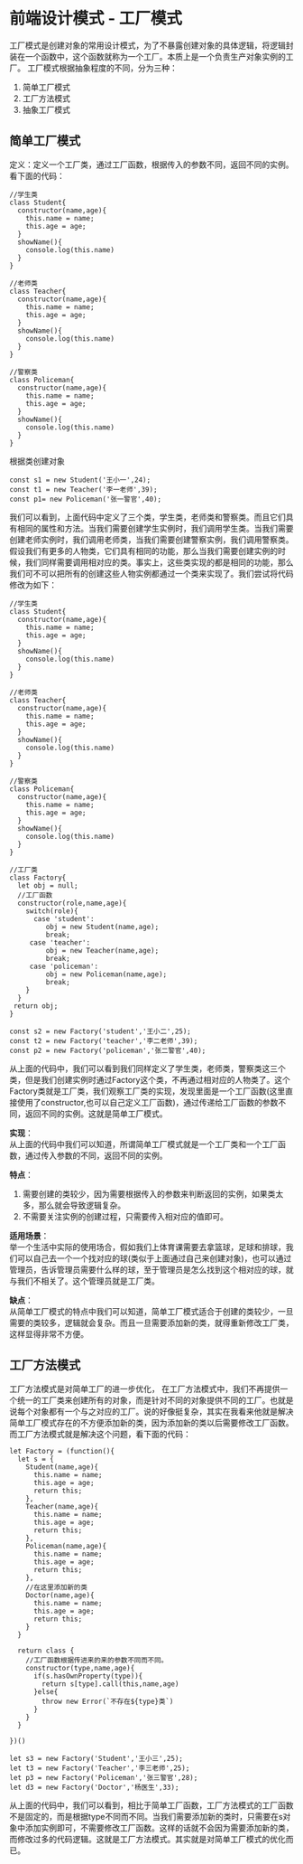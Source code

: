 # 前端设计模式 - 工厂模式

工厂模式是创建对象的常用设计模式，为了不暴露创建对象的具体逻辑，将逻辑封装在一个函数中，这个函数就称为一个工厂。本质上是一个负责生产对象实例的工厂。
工厂模式根据抽象程度的不同，分为三种：

1. 简单工厂模式
2. 工厂方法模式
3. 抽象工厂模式

## 简单工厂模式
定义：定义一个工厂类，通过工厂函数，根据传入的参数不同，返回不同的实例。看下面的代码：
```
//学生类
class Student{
  constructor(name,age){
    this.name = name;
    this.age = age;
  }
  showName(){
    console.log(this.name)
  }
}

//老师类
class Teacher{
  constructor(name,age){
    this.name = name;
    this.age = age;
  }
  showName(){
    console.log(this.name)
  }
}

//警察类
class Policeman{
  constructor(name,age){
    this.name = name;
    this.age = age;
  }
  showName(){
    console.log(this.name)
  }
}
```
根据类创建对象
```
const s1 = new Student('王小一',24);
const t1 = new Teacher('李一老师',39);
const p1= new Policeman('张一警官',40);
```
我们可以看到，上面代码中定义了三个类，学生类，老师类和警察类。而且它们具有相同的属性和方法。当我们需要创建学生实例时，我们调用学生类。当我们需要创建老师实例时，我们调用老师类，当我们需要创建警察实例，我们调用警察类。假设我们有更多的人物类，它们具有相同的功能，那么当我们需要创建实例的时候，我们同样需要调用相对应的类。事实上，这些类实现的都是相同的功能，那么我们可不可以把所有的创建这些人物实例都通过一个类来实现了。我们尝试将代码修改为如下：
```
//学生类
class Student{
  constructor(name,age){
    this.name = name;
    this.age = age;
  }
  showName(){
    console.log(this.name)
  }
}

//老师类
class Teacher{
  constructor(name,age){
    this.name = name;
    this.age = age;
  }
  showName(){
    console.log(this.name)
  }
}

//警察类
class Policeman{
  constructor(name,age){
    this.name = name;
    this.age = age;
  }
  showName(){
    console.log(this.name)
  }
}

//工厂类
class Factory{
  let obj = null;
  //工厂函数
  constructor(role,name,age){
    switch(role){
      case 'student':
         obj = new Student(name,age);
         break;
     case 'teacher':
         obj = new Teacher(name,age);
         break;
     case 'policeman':
         obj = new Policeman(name,age);
         break;
    }
  }
 return obj;
}

const s2 = new Factory('student','王小二',25);
const t2 = new Factory('teacher','李二老师',39);
const p2 = new Factory('policeman','张二警官',40);
```
从上面的代码中，我们可以看到我们同样定义了学生类，老师类，警察类这三个类，但是我们创建实例时通过Factory这个类，不再通过相对应的人物类了。这个Factory类就是工厂类，我们观察工厂类的实现，发现里面是一个工厂函数(这里直接使用了constructor,也可以自己定义工厂函数)，通过传递给工厂函数的参数不同，返回不同的实例。这就是简单工厂模式。

**实现**：  
从上面的代码中我们可以知道，所谓简单工厂模式就是一个工厂类和一个工厂函数，通过传入参数的不同，返回不同的实例。  

**特点**：  
1. 需要创建的类较少，因为需要根据传入的参数来判断返回的实例，如果类太多，那么就会导致逻辑复杂。
2. 不需要关注实例的创建过程，只需要传入相对应的值即可。

**适用场景**：  
举一个生活中实际的使用场合，假如我们上体育课需要去拿篮球，足球和排球，我们可以自己去一个一个找对应的球(类似于上面通过自己来创建对象)，也可以通过管理员，告诉管理员需要什么样的球，至于管理员是怎么找到这个相对应的球，就与我们不相关了。这个管理员就是工厂类。 

**缺点**：  
从简单工厂模式的特点中我们可以知道，简单工厂模式适合于创建的类较少，一旦需要的类较多，逻辑就会复杂。而且一旦需要添加新的类，就得重新修改工厂类，这样显得非常不方便。

## 工厂方法模式
工厂方法模式是对简单工厂的进一步优化， 在工厂方法模式中，我们不再提供一个统一的工厂类来创建所有的对象，而是针对不同的对象提供不同的工厂。也就是说每个对象都有一个与之对应的工厂。说的好像挺复杂，其实在我看来他就是解决简单工厂模式存在的不方便添加新的类，因为添加新的类以后需要修改工厂函数。而工厂方法模式就是解决这个问题，看下面的代码：
```
let Factory = (function(){
  let s = {
    Student(name,age){
      this.name = name;
      this.age = age;
      return this;
    },
    Teacher(name,age){
      this.name = name;
      this.age = age;
      return this;
    },
    Policeman(name,age){
      this.name = name;
      this.age = age;
      return this;
    },
    //在这里添加新的类
    Doctor(name,age){
      this.name = name;
      this.age = age;
      return this;
    }
  }

  return class {
    //工厂函数根据传进来的来的参数不同而不同。
    constructor(type,name,age){
      if(s.hasOwnProperty(type)){
        return s[type].call(this,name,age)
      }else{
        throw new Error(`不存在${type}类`)
      }
    }
  }

})()

let s3 = new Factory('Student','王小三',25);
let t3 = new Factory('Teacher','李三老师',25);
let p3 = new Factory('Policeman','张三警官',28);
let d3 = new Factory('Doctor','杨医生',33);
```
从上面的代码中，我们可以看到，相比于简单工厂函数，工厂方法模式的工厂函数不是固定的，而是根据type不同而不同。当我们需要添加新的类时，只需要在s对象中添加实例即可，不需要修改工厂函数。这样的话就不会因为需要添加新的类，而修改过多的代码逻辑。这就是工厂方法模式。其实就是对简单工厂模式的优化而已。
